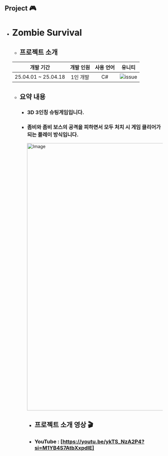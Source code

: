 ## Project 🎮
- # Zombie Survival
  - ## 프로젝트 소개
  |개발 기간|개발 인원|사용 언어|유니티|
  |:---:|:---:|:---:|:---:|
  |25.04.01 ~ 25.04.18|1인 개발|C#|![issue](https://img.shields.io/badge/unity-6000.0.32f1-blue)|
  - ## 요약 내용
    - ### 3D 3인칭 슈팅게임입니다.
    - ### 좀비와 좀비 보스의 공격을 피하면서 모두 처치 시 게임 클리어가 되는 플레이 방식입니다.
      <img width="794" height="852" alt="Image" src="https://github.com/user-attachments/assets/02c738b0-89e9-471d-9dc3-86948a86b5cf" />
      
       - ## 프로젝트 소개 영상 🎬
      - ### YouTube : [https://youtu.be/ykTS_NzA2P4?si=M1YB4S7AtbXxpdIE]
